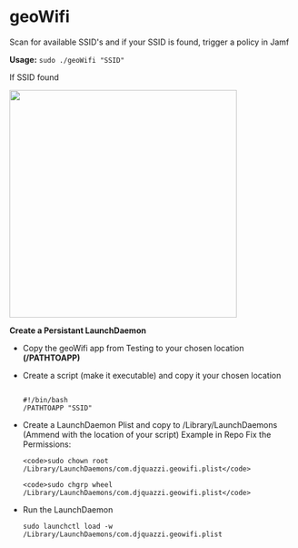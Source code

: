 # geoWifi

Scan for available SSID's and if your SSID is found, trigger a policy in Jamf

<b>Usage:</b>
  <code>sudo ./geoWifi "SSID"</code>
  
If SSID found
 
<img src="https://github.com/djquazzi/djquazzi.github.io/blob/master/images/Alert.png" width="400">
  
  
<b>Create a Persistant LaunchDaemon</b>

- Copy the geoWifi app from Testing to your chosen location <b>(/PATHTOAPP)</b>

- Create a script (make it executable) and copy it your chosen location
  
  <code>
  #!/bin/bash
  /PATHTOAPP "SSID"
  </code>

- Create a LaunchDaemon Plist and copy to /Library/LaunchDaemons (Ammend with the location of your script)
  Example in Repo
    Fix the Permissions:
      
      <code>sudo chown root /Library/LaunchDaemons/com.djquazzi.geowifi.plist</code>
      
      <code>sudo chgrp wheel /Library/LaunchDaemons/com.djquazzi.geowifi.plist</code>

- Run the LaunchDaemon

  <code>sudo launchctl load -w /Library/LaunchDaemons/com.djquazzi.geowifi.plist</code>
